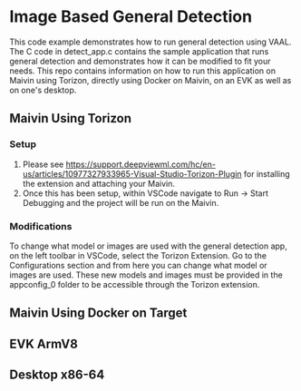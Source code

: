 # Image Based General Detection
This code example demonstrates how to run general detection using VAAL. The C code in detect_app.c contains the sample application that runs general detection and demonstrates how it can be modified to fit your needs. This repo contains information on how to run this application on Maivin using Torizon, directly using Docker on Maivin, on an EVK as well as on one's desktop.

## Maivin Using Torizon

### Setup
1. Please see https://support.deepviewml.com/hc/en-us/articles/10977327933965-Visual-Studio-Torizon-Plugin for installing the extension and attaching your Maivin.
2. Once this has been setup, within VSCode navigate to Run -> Start Debugging and the project will be run on the Maivin.

### Modifications
To change what model or images are used with the general detection app, on the left toolbar in VSCode, select the Torizon Extension. Go to the Configurations section and from here you can change what model or images are used. These new models and images must be provided in the appconfig_0 folder to be accessible through the Torizon extension.

## Maivin Using Docker on Target

## EVK ArmV8

## Desktop x86-64